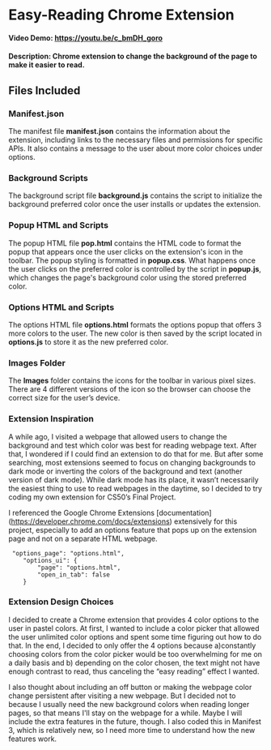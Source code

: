 ﻿# **Easy-Reading Chrome Extension**
#### Video Demo: <https://youtu.be/c_bmDH_goro>
#### Description: Chrome extension to change the background of the page to make it easier to read.

## Files Included

### Manifest.json
The manifest file **manifest.json** contains the information about the extension, including links to the necessary files and permissions for specific APIs. It also contains a message to the user about more color choices under options.

### Background Scripts
The background script file **background.js** contains the script to initialize the background preferred color once the user installs or updates the extension.

### Popup HTML and Scripts
The popup HTML file **pop.html** contains the HTML code to format the popup that appears once the user clicks on the extension's icon in the toolbar. The popup styling is formatted in **popup.css**. What happens once the user clicks on the preferred color is controlled by the script in **popup.js**, which changes the page's background color using the stored preferred color.

### Options HTML and Scripts
The options HTML file **options.html** formats the options popup that offers 3 more colors to the user. The new color is then saved by the script located in **options.js** to store it as the new preferred color.

### Images Folder
The **Images** folder contains the icons for the toolbar in various pixel sizes. There are 4 different versions of the icon so the browser can choose the correct size for the user’s device.

### Extension Inspiration
A while ago, I visited a webpage that allowed users to change the background and test which color was best for reading webpage text. After that, I wondered if I could find an extension to do that for me. But after some searching, most extensions seemed to focus on changing backgrounds to dark mode or inverting the colors of the background and text (another version of dark mode). While dark mode has its place, it wasn’t necessarily the easiest thing to use to read webpages in the daytime, so I decided to try coding my own extension for CS50’s Final Project.

I referenced the Google Chrome Extensions [documentation] (https://developer.chrome.com/docs/extensions) extensively for this project, especially to add an options feature that pops up on the extension page and not on a separate HTML webpage. 
```
 "options_page": "options.html",
    "options_ui": {
        "page": "options.html",
        "open_in_tab": false
    }
```
### Extension Design Choices
I decided to create a Chrome extension that provides 4 color options to the user in pastel colors. At first, I wanted to include a color picker that allowed the user unlimited color options and spent some time figuring out how to do that. In the end, I decided to only offer the 4 options because a)constantly choosing colors from the color picker would be too overwhelming for me on a daily basis and b) depending on the color chosen, the text might not have enough contrast to read, thus canceling the “easy reading” effect I wanted.

I also thought about including an off button or making the webpage color change persistent after visiting a new webpage. But I decided not to because I usually need the new background colors when reading longer pages, so that means I'll stay on the webpage for a while. Maybe I will include the extra features in the future, though. I also coded this in Manifest 3, which is relatively new, so I need more time to understand how the new features work.
